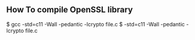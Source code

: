 ## How To compile OpenSSL library


$ gcc -std=c11 -Wall -pedantic -lcrypto file.c
$  -std=c11 -Wall -pedantic -lcrypto file.c
